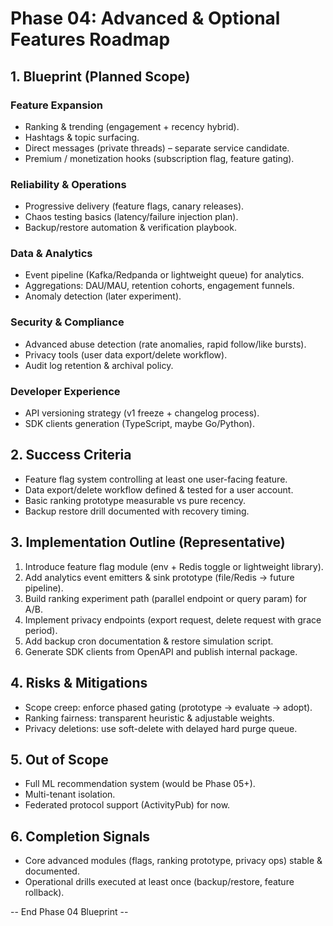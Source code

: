 # Phase 04: Advanced & Optional Features Roadmap

## 1. Blueprint (Planned Scope)

### Feature Expansion
- Ranking & trending (engagement + recency hybrid).
- Hashtags & topic surfacing.
- Direct messages (private threads) – separate service candidate.
- Premium / monetization hooks (subscription flag, feature gating).

### Reliability & Operations
- Progressive delivery (feature flags, canary releases).
- Chaos testing basics (latency/failure injection plan).
- Backup/restore automation & verification playbook.

### Data & Analytics
- Event pipeline (Kafka/Redpanda or lightweight queue) for analytics.
- Aggregations: DAU/MAU, retention cohorts, engagement funnels.
- Anomaly detection (later experiment).

### Security & Compliance
- Advanced abuse detection (rate anomalies, rapid follow/like bursts).
- Privacy tools (user data export/delete workflow).
- Audit log retention & archival policy.

### Developer Experience
- API versioning strategy (v1 freeze + changelog process).
- SDK clients generation (TypeScript, maybe Go/Python).

## 2. Success Criteria
- Feature flag system controlling at least one user-facing feature.
- Data export/delete workflow defined & tested for a user account.
- Basic ranking prototype measurable vs pure recency.
- Backup restore drill documented with recovery timing.

## 3. Implementation Outline (Representative)
1. Introduce feature flag module (env + Redis toggle or lightweight library).
2. Add analytics event emitters & sink prototype (file/Redis -> future pipeline).
3. Build ranking experiment path (parallel endpoint or query param) for A/B.
4. Implement privacy endpoints (export request, delete request with grace period).
5. Add backup cron documentation & restore simulation script.
6. Generate SDK clients from OpenAPI and publish internal package.

## 4. Risks & Mitigations
- Scope creep: enforce phased gating (prototype → evaluate → adopt).
- Ranking fairness: transparent heuristic & adjustable weights.
- Privacy deletions: use soft-delete with delayed hard purge queue.

## 5. Out of Scope
- Full ML recommendation system (would be Phase 05+).
- Multi-tenant isolation.
- Federated protocol support (ActivityPub) for now.

## 6. Completion Signals
- Core advanced modules (flags, ranking prototype, privacy ops) stable & documented.
- Operational drills executed at least once (backup/restore, feature rollback).

-- End Phase 04 Blueprint --
